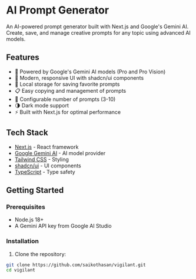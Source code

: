 # AI Prompt Generator

An AI-powered prompt generator built with Next.js and Google's Gemini AI. Create, save, and manage creative prompts for any topic using advanced AI models.

## Features

- 🤖 Powered by Google's Gemini AI models (Pro and Pro Vision)
- 🎨 Modern, responsive UI with shadcn/ui components
- 💾 Local storage for saving favorite prompts
- 📋 Easy copying and management of prompts
- 🔢 Configurable number of prompts (3-10)
- 🌗 Dark mode support
- ⚡ Built with Next.js for optimal performance

## Tech Stack

- [Next.js](https://nextjs.org/) - React framework
- [Google Gemini AI](https://ai.google.dev/) - AI model provider
- [Tailwind CSS](https://tailwindcss.com/) - Styling
- [shadcn/ui](https://ui.shadcn.com/) - UI components
- [TypeScript](https://www.typescriptlang.org/) - Type safety

## Getting Started

### Prerequisites

- Node.js 18+ 
- A Gemini API key from Google AI Studio

### Installation

1. Clone the repository:
```bash
git clone https://github.com/saikothasan/vigilant.git
cd vigilant
